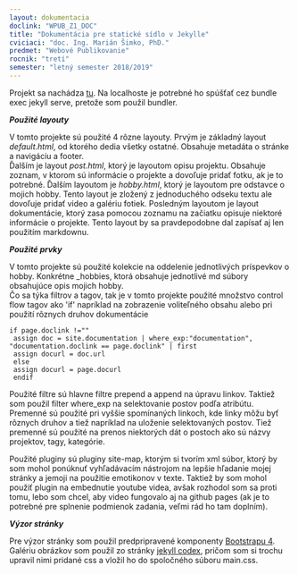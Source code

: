 ```yaml
---
layout: dokumentacia
doclink: "WPUB_Z1_DOC"
title: "Dokumentácia pre statické sídlo v Jekylle"
cviciaci: "doc. Ing. Marián Šimko, PhD."
predmet: "Webové Publikovanie"
rocnik: "tretí"
semester: "letný semester 2018/2019"
---
```

Projekt sa nachádza [tu](https://psoltes.github.io). Na localhoste je potrebné ho spúšťať cez bundle exec jekyll serve, pretože som použil bundler.

***Použité layouty***

V tomto projekte sú použité 4 rôzne layouty. Prvým je základný layout _default.html_, od ktorého dedia všetky ostatné. Obsahuje metadáta o stránke a navigáciu a footer.  
Ďalším je layout _post.html_, ktorý je layoutom opisu projektu. Obsahuje zoznam, v ktorom sú informácie o projekte a dovoľuje pridať fotku, ak je to potrebné.
Ďalším layoutom je _hobby.html_, ktorý je layoutom pre odstavce o mojich hobby. Tento layout je zložený z jednoduchého odseku textu ale dovoľuje pridať video a galériu fotiek.
Posledným layoutom je layout dokumentácie, ktorý zasa pomocou zoznamu na začiatku opisuje niektoré informácie o projekte. Tento layout by sa pravdepodobne dal zapísať aj len použitím markdownu.

***Použité prvky***

V tomto projekte sú použité kolekcie na oddelenie jednotlivých príspevkov o hobby. Konkrétne _hobbies, ktorá obsahuje jednotlivé md súbory obsahujúce opis mojich hobby.  
Čo sa týka filtrov a tagov, tak je v tomto projekte použité množstvo control flow tagov ako 'if' napríklad na zobrazenie voliteľného obsahu alebo pri použití rôznych druhov dokumentácie  
```
if page.doclink !="" 
 assign doc = site.documentation | where_exp:"documentation", "documentation.doclink == page.doclink" | first 
 assign docurl = doc.url
 else 
 assign docurl = page.docurl
 endif
```
Použité filtre sú hlavne filtre prepend a append na úpravu linkov. Taktiež som použil filter where_exp na selektovanie postov podľa atribútu.
Premenné sú použité pri vyššie spomínaných linkoch, kde linky môžu byť rôznych druhov a tiež napríklad na uloženie selektovaných postov. Tiež premenné sú použité na prenos niektorých dát o postoch ako sú názvy projektov, tagy, kategórie.

Použité pluginy sú pluginy site-map, ktorým si tvorím xml súbor, ktorý by som mohol ponúknuť vyhľadávacím nástrojom na lepšie hľadanie mojej stránky a jemoji na použitie emotikonov v texte. Taktiež by som mohol použiť plugin na embednutie youtube videa, avšak rozhodol som sa proti tomu, lebo som chcel, aby video fungovalo aj na github pages (ak je to potrebné pre splnenie podmienok zadania, veľmi rád ho tam doplním).

***Výzor stránky***

Pre výzor stránky som použil predpripravené komponenty [Bootstrapu 4](https://getbootstrap.com/). Galériu obrázkov som použil zo stránky [jekyll codex](https://jekyllcodex.org/without-plugin/image-gallery/), pričom som si trochu upravil nimi pridané css a vložil ho do spoločného súboru main.css.